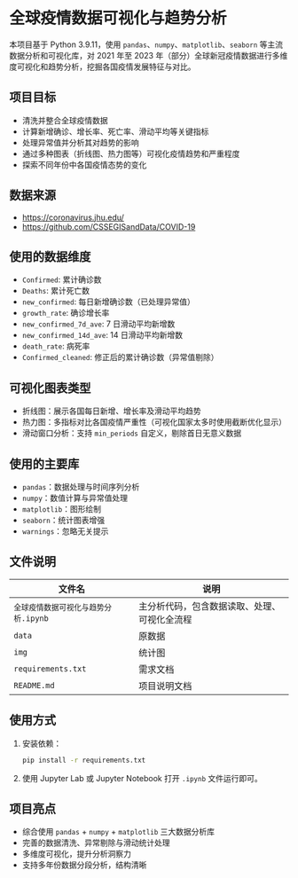 
# 全球疫情数据可视化与趋势分析

本项目基于 Python 3.9.11，使用 `pandas`、`numpy`、`matplotlib`、`seaborn` 等主流数据分析和可视化库，对 2021 年至 2023 年（部分）全球新冠疫情数据进行多维度可视化和趋势分析，挖掘各国疫情发展特征与对比。

##  项目目标

- 清洗并整合全球疫情数据
- 计算新增确诊、增长率、死亡率、滑动平均等关键指标
- 处理异常值并分析其对趋势的影响
- 通过多种图表（折线图、热力图等）可视化疫情趋势和严重程度
- 探索不同年份中各国疫情态势的变化

## 数据来源
- https://coronavirus.jhu.edu/
- https://github.com/CSSEGISandData/COVID-19

##  使用的数据维度

- `Confirmed`: 累计确诊数
- `Deaths`: 累计死亡数
- `new_confirmed`: 每日新增确诊数（已处理异常值）
- `growth_rate`: 确诊增长率
- `new_confirmed_7d_ave`: 7 日滑动平均新增数
- `new_confirmed_14d_ave`: 14 日滑动平均新增数
- `death_rate`: 病死率
- `Confirmed_cleaned`: 修正后的累计确诊数（异常值剔除）

##  可视化图表类型

- 折线图：展示各国每日新增、增长率及滑动平均趋势
- 热力图：多指标对比各国疫情严重性（可视化国家太多时使用截断优化显示）
- 滑动窗口分析：支持 `min_periods` 自定义，剔除首日无意义数据

##  使用的主要库

- `pandas`：数据处理与时间序列分析
- `numpy`：数值计算与异常值处理
- `matplotlib`：图形绘制
- `seaborn`：统计图表增强
- `warnings`：忽略无关提示

##  文件说明

| 文件名 | 说明 |
|--------|------|
| `全球疫情数据可视化与趋势分析.ipynb` | 主分析代码，包含数据读取、处理、可视化全流程 |
| `data` | 原数据 |
| `img` | 统计图 |
| `requirements.txt` | 需求文档 |
| `README.md` | 项目说明文档 |

##  使用方式

1. 安装依赖：

   ```bash
   pip install -r requirements.txt
   ```

2. 使用 Jupyter Lab 或 Jupyter Notebook 打开 `.ipynb` 文件运行即可。

##  项目亮点

- 综合使用 `pandas` + `numpy` + `matplotlib` 三大数据分析库
- 完善的数据清洗、异常剔除与滑动统计处理
- 多维度可视化，提升分析洞察力
- 支持多年份数据分段分析，结构清晰
